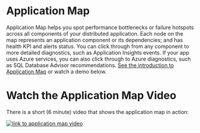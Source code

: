 # Application Map

Application Map helps you spot performance bottlenecks or failure hotspots across all components of your distributed application. Each node on the map represents an application component or its dependencies; and has health KPI and alerts status. You can click through from any component to more detailed diagnostics, such as Application Insights events. If your app uses Azure services, you can also click through to Azure diagnostics, such as SQL Database Advisor recommendations. [See the introduction to Application Map](https://docs.microsoft.com/en-us/azure/azure-monitor/app/app-map?tabs=net) or watch a demo below.

# Watch the Application Map Video

There is a short (6 minute) video that shows the application map in action:

[![link to application map video](../images/app-map-demo.jpg)](https://milsonmedia.blob.core.windows.net/heraclesmedia/Heracles-Demos-App-Map.mp4)


